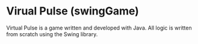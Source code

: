 # Virual Pulse (swingGame)
Virtual Pulse is a game written and developed with Java. All logic is written from scratch using the Swing library.
